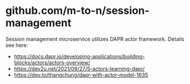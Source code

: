 # github.com/m-to-n/session-management

Session management microservice utilizes DAPR actor framework. Details see here:

* https://docs.dapr.io/developing-applications/building-blocks/actors/actors-overview/
* https://dev2u.net/2021/09/27/5-actors-learning-dapr/
* https://dev.to/thangchung/dapr-with-actor-model-1635 
